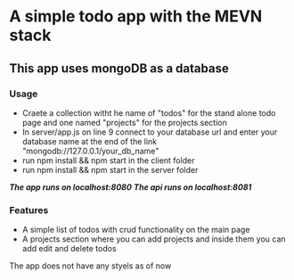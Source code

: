 # A simple todo app with the MEVN stack

## This app uses mongoDB as a database

### Usage

- Craete a collection witht he name of "todos" for the stand alone todo page and one named "projects" for the projects section
- In server/app.js on line 9 connect to your database url and enter your database name at the end of the link "mongodb://127.0.0.1/your_db_name"
- run npm install && npm start in the client folder
- run npm install && npm start in the server folder

**_The app runs on localhost:8080_**
**_The api runs on localhost:8081_**

### Features

- A simple list of todos with crud functionality on the main page
- A projects section where you can add projects and inside them you can add edit and delete todos

The app does not have any styels as of now
